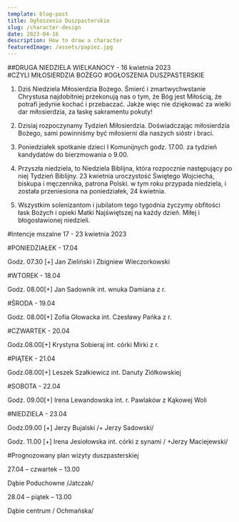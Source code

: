 ```yaml
---
template: blog-post
title: Ogłoszenia Duszpasterskie
slug: /character-design
date: 2023-04-16
description: How to draw a character
featuredImage: /assets/papiez.jpg
---
```


##DRUGA NIEDZIELA WIELKANOCY - 16 kwietnia 2023                                                                          
#CZYLI MIŁOSIERDZIA BOŻEGO                                                                                                            #OGŁOSZENIA DUSZPASTERSKIE

1. Dziś Niedziela Miłosierdzia Bożego. Śmierć i zmartwychwstanie Chrystusa najdobitniej przekonują nas o tym, że Bóg jest Miłością, że potrafi jedynie kochać i przebaczać. Jakże więc nie dziękować za wielki dar miłosierdzia, za łaskę sakramentu pokuty!

2. Dzisiaj rozpoczynamy Tydzień Miłosierdzia. Doświadczając  miłosierdzia Bożego, sami powinniśmy być miłosierni dla naszych sióstr i braci. 

3. Poniedziałek spotkanie dzieci I Komunijnych godz. 17.00. za tydzień kandydatów do bierzmowania o 9.00.

4. Przyszła niedziela, to  Niedziela Biblijna, która rozpocznie następujący po niej Tydzień Biblijny.
23 kwietnia uroczystość Świętego Wojciecha, biskupa i męczennika, patrona Polski. w tym roku przypada niedziela, i została przeniesiona na poniedziałek, 24 kwietnia.


5. Wszystkim solenizantom i jubilatom tego tygodnia życzymy obfitości łask Bożych i opieki Matki Najświętszej na każdy dzień. Miłej i błogosławionej niedzieli.


#Intencje mszalne 17 - 23 kwietnia   2023

#PONIEDZIAŁEK - 17.04

Godz. 07.30 [+] Jan Zieliński i Zbigniew Wieczorkowski

#WTOREK - 18.04

Godz. 08.00[+] Jan Sadownik int.  wnuka Damiana z r.

#ŚRODA - 19.04

Godz. 08.00[+] Zofia Głowacka int. Czesławy Pańka z r.

#CZWARTEK - 20.04

Godz.08.00[+] Krystyna Sobieraj int.  córki Mirki z r. 

#PIĄTEK - 21.04

Godz.08.00[+] Leszek Szałkiewicz int. Danuty Ziółkowskiej

#SOBOTA - 22.04

Godz. 09.00[+] Irena Lewandowska int. r. Pawlaków z Kąkowej Woli

#NIEDZIELA - 23.04

Godz.09.00 [+] Jerzy Bujalski /+ Jerzy Sadowski/

Godz. 11.00 [+] Irena Jesiołowska int. córki z synami / +Jerzy Maciejewski/


#Prognozowany plan wizyty duszpasterskiej





27.04 – czwartek – 13.00

Dąbie Poduchowne /Jatczak/

28.04 – piątek – 13.00

Dąbie centrum / Ochmańska/

